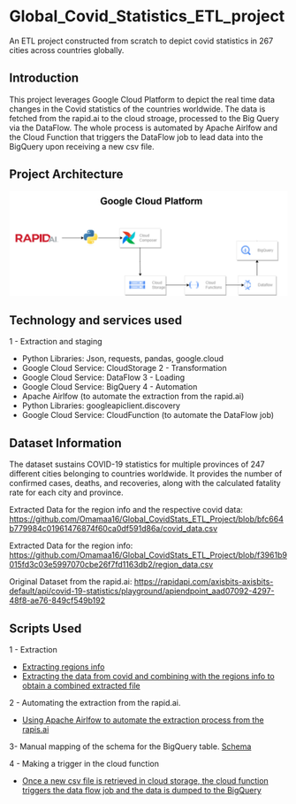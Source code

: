 # Global_Covid_Statistics_ETL_project
An ETL project constructed from scratch to depict covid statistics in 267 cities across countries globally.

## Introduction
This project leverages Google Cloud Platform to depict the real time data changes in the Covid statistics of the countries worldwide. The data is fetched from the rapid.ai to the cloud stroage, processed to the Big Query via the DataFlow. The whole process is automated by Apache Airlfow and the Cloud Function that triggers the DataFlow job to lead data into the BigQuery upon receiving a new csv file. 

## Project Architecture
![Project Architecture](Architecture.png)

## Technology and services used
1 - Extraction and staging
- Python Libraries: Json, requests, pandas, google.cloud
- Google Cloud Service: CloudStorage
2 - Transformation
- Google Cloud Service: DataFlow
3 - Loading
- Google Cloud Service: BigQuery
4 - Automation
- Apache Airlfow (to automate the extraction from the rapid.ai)
- Python Libraries: googleapiclient.discovery
- Google Cloud Service: CloudFunction (to automate the DataFlow job)

## Dataset Information
The dataset sustains COVID-19 statistics for multiple provinces of 247 different cities belonging to countries worldwide. It provides the number of confirmed cases, deaths, and recoveries, along with the calculated fatality rate for each city and province.

Extracted Data for the region info and the respective covid data: https://github.com/Omamaa16/Global_CovidStats_ETL_Project/blob/bfc664b779984c01961476874f60ca0df591d86a/covid_data.csv

Extracted Data for the region info: https://github.com/Omamaa16/Global_CovidStats_ETL_Project/blob/f3961b9015fd3c03e5997070cbe26f7fd1163db2/region_data.csv

Original Dataset from the rapid.ai: https://rapidapi.com/axisbits-axisbits-default/api/covid-19-statistics/playground/apiendpoint_aad07092-4297-48f8-ae76-849cf549b192

## Scripts Used
1 - Extraction
- [Extracting regions info](extraction_regions_info.py)
- [Extracting the data from covid and combining with the regions info to obtain a combined extracted file](combined_data.py)
  
2 - Automating the extraction from the rapid.ai.
- [Using Apache Airlfow to automate the extraction process from the rapis.ai](dags.py)
  
3- Manual mapping of the schema for the BigQuery table.
  [Schema](bigquery_schema.json)

4 - Making a trigger in the cloud function
- [Once a new csv file is retrieved in cloud storage, the cloud function triggers the data flow job and the data is dumped to the BigQuery](cloud_function.py)


 
